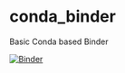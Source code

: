 # conda_binder
Basic Conda based Binder

[![Binder](https://mybinder.org/badge_logo.svg)](https://mybinder.org/v2/gh/meyer1796/shinyappbinder/NewShinyBranch)
